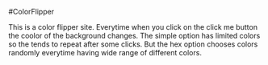 #ColorFlipper

This is a color flipper site. Everytime when you click on the click me button the coolor of the background changes.
The simple option has limited colors so the tends to repeat after some clicks.
But the hex option chooses colors randomly everytime having wide range of different colors.
